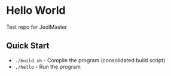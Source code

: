 # Hello World
Test repo for JediMaster

## Quick Start
- `./build.sh` - Compile the program (consolidated build script)
- `./hello` - Run the program